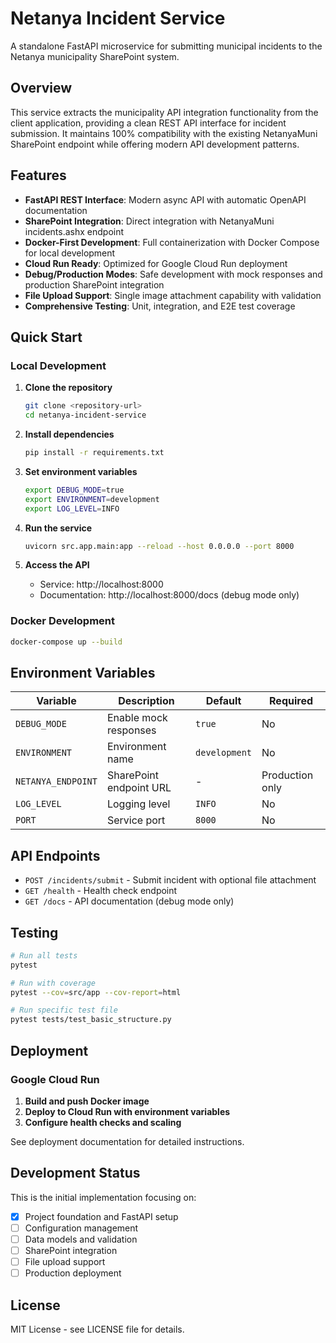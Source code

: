 # Netanya Incident Service

A standalone FastAPI microservice for submitting municipal incidents to the Netanya municipality SharePoint system.

## Overview

This service extracts the municipality API integration functionality from the client application, providing a clean REST API interface for incident submission. It maintains 100% compatibility with the existing NetanyaMuni SharePoint endpoint while offering modern API development patterns.

## Features

- **FastAPI REST Interface**: Modern async API with automatic OpenAPI documentation
- **SharePoint Integration**: Direct integration with NetanyaMuni incidents.ashx endpoint
- **Docker-First Development**: Full containerization with Docker Compose for local development
- **Cloud Run Ready**: Optimized for Google Cloud Run deployment
- **Debug/Production Modes**: Safe development with mock responses and production SharePoint integration
- **File Upload Support**: Single image attachment capability with validation
- **Comprehensive Testing**: Unit, integration, and E2E test coverage

## Quick Start

### Local Development

1. **Clone the repository**
   ```bash
   git clone <repository-url>
   cd netanya-incident-service
   ```

2. **Install dependencies**
   ```bash
   pip install -r requirements.txt
   ```

3. **Set environment variables**
   ```bash
   export DEBUG_MODE=true
   export ENVIRONMENT=development
   export LOG_LEVEL=INFO
   ```

4. **Run the service**
   ```bash
   uvicorn src.app.main:app --reload --host 0.0.0.0 --port 8000
   ```

5. **Access the API**
   - Service: http://localhost:8000
   - Documentation: http://localhost:8000/docs (debug mode only)

### Docker Development

```bash
docker-compose up --build
```

## Environment Variables

| Variable | Description | Default | Required |
|----------|-------------|---------|----------|
| `DEBUG_MODE` | Enable mock responses | `true` | No |
| `ENVIRONMENT` | Environment name | `development` | No |
| `NETANYA_ENDPOINT` | SharePoint endpoint URL | - | Production only |
| `LOG_LEVEL` | Logging level | `INFO` | No |
| `PORT` | Service port | `8000` | No |

## API Endpoints

- `POST /incidents/submit` - Submit incident with optional file attachment
- `GET /health` - Health check endpoint
- `GET /docs` - API documentation (debug mode only)

## Testing

```bash
# Run all tests
pytest

# Run with coverage
pytest --cov=src/app --cov-report=html

# Run specific test file
pytest tests/test_basic_structure.py
```

## Deployment

### Google Cloud Run

1. **Build and push Docker image**
2. **Deploy to Cloud Run with environment variables**
3. **Configure health checks and scaling**

See deployment documentation for detailed instructions.

## Development Status

This is the initial implementation focusing on:
- [x] Project foundation and FastAPI setup
- [ ] Configuration management
- [ ] Data models and validation
- [ ] SharePoint integration
- [ ] File upload support
- [ ] Production deployment

## License

MIT License - see LICENSE file for details.

